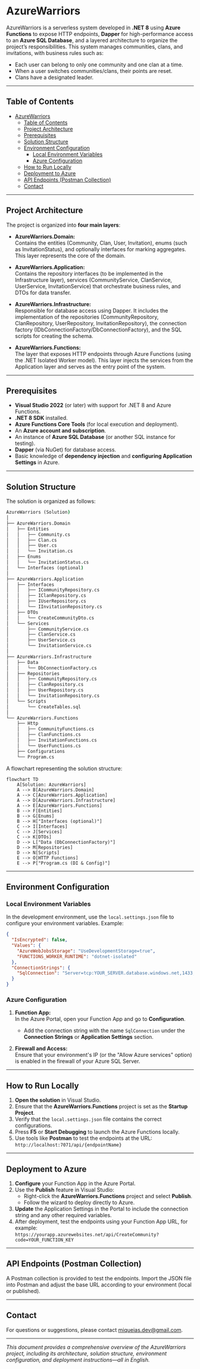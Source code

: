 ﻿# AzureWarriors

AzureWarriors is a serverless system developed in **.NET 8** using **Azure Functions** to expose HTTP endpoints, **Dapper** for high-performance access to an **Azure SQL Database**, and a layered architecture to organize the project’s responsibilities. This system manages communities, clans, and invitations, with business rules such as:

- Each user can belong to only one community and one clan at a time.
- When a user switches communities/clans, their points are reset.
- Clans have a designated leader.

---

## Table of Contents

- [AzureWarriors](#azurewarriors)
  - [Table of Contents](#table-of-contents)
  - [Project Architecture](#project-architecture)
  - [Prerequisites](#prerequisites)
  - [Solution Structure](#solution-structure)
  - [Environment Configuration](#environment-configuration)
    - [Local Environment Variables](#local-environment-variables)
    - [Azure Configuration](#azure-configuration)
  - [How to Run Locally](#how-to-run-locally)
  - [Deployment to Azure](#deployment-to-azure)
  - [API Endpoints (Postman Collection)](#api-endpoints-postman-collection)
  - [Contact](#contact)

---

## Project Architecture

The project is organized into **four main layers**:

- **AzureWarriors.Domain:**  
  Contains the entities (Community, Clan, User, Invitation), enums (such as InvitationStatus), and optionally interfaces for marking aggregates. This layer represents the core of the domain.

- **AzureWarriors.Application:**  
  Contains the repository interfaces (to be implemented in the Infrastructure layer), services (CommunityService, ClanService, UserService, InvitationService) that orchestrate business rules, and DTOs for data transfer.

- **AzureWarriors.Infrastructure:**  
  Responsible for database access using Dapper. It includes the implementation of the repositories (CommunityRepository, ClanRepository, UserRepository, InvitationRepository), the connection factory (IDbConnectionFactory/DbConnectionFactory), and the SQL scripts for creating the schema.

- **AzureWarriors.Functions:**  
  The layer that exposes HTTP endpoints through Azure Functions (using the .NET Isolated Worker model). This layer injects the services from the Application layer and serves as the entry point of the system.

---

## Prerequisites

- **Visual Studio 2022** (or later) with support for .NET 8 and Azure Functions.
- **.NET 8 SDK** installed.
- **Azure Functions Core Tools** (for local execution and deployment).
- An **Azure account and subscription**.
- An instance of **Azure SQL Database** (or another SQL instance for testing).
- **Dapper** (via NuGet) for database access.
- Basic knowledge of **dependency injection** and **configuring Application Settings** in Azure.

---

## Solution Structure

The solution is organized as follows:

```cmd
AzureWarriors (Solution)
│
├── AzureWarriors.Domain
│   ├── Entities
│   │   ├── Community.cs
│   │   ├── Clan.cs
│   │   ├── User.cs
│   │   └── Invitation.cs
│   ├── Enums
│   │   └── InvitationStatus.cs
│   └── Interfaces (optional)
│
├── AzureWarriors.Application
│   ├── Interfaces
│   │   ├── ICommunityRepository.cs
│   │   ├── IClanRepository.cs
│   │   ├── IUserRepository.cs
│   │   └── IInvitationRepository.cs
│   ├── DTOs
│   │   └── CreateCommunityDto.cs
│   └── Services
│       ├── CommunityService.cs
│       ├── ClanService.cs
│       ├── UserService.cs
│       └── InvitationService.cs
│
├── AzureWarriors.Infrastructure
│   ├── Data
│   │   └── DbConnectionFactory.cs
│   ├── Repositories
│   │   ├── CommunityRepository.cs
│   │   ├── ClanRepository.cs
│   │   ├── UserRepository.cs
│   │   └── InvitationRepository.cs
│   └── Scripts
│       └── CreateTables.sql
│
└── AzureWarriors.Functions
    ├── Http
    │   ├── CommunityFunctions.cs
    │   ├── ClanFunctions.cs
    │   ├── InvitationFunctions.cs
    │   └── UserFunctions.cs
    ├── Configurations
    └── Program.cs
```

A flowchart representing the solution structure:

```mermaid
flowchart TD
    A[Solution: AzureWarriors]
    A --> B[AzureWarriors.Domain]
    A --> C[AzureWarriors.Application]
    A --> D[AzureWarriors.Infrastructure]
    A --> E[AzureWarriors.Functions]
    B --> F[Entities]
    B --> G[Enums]
    B --> H["Interfaces (optional)"]
    C --> I[Interfaces]
    C --> J[Services]
    C --> K[DTOs]
    D --> L["Data (DbConnectionFactory)"]
    D --> M[Repositories]
    D --> N[Scripts]
    E --> O[HTTP Functions]
    E --> P["Program.cs (DI & Config)"]
```

---

## Environment Configuration

### Local Environment Variables

In the development environment, use the `local.settings.json` file to configure your environment variables. Example:

```json
{
  "IsEncrypted": false,
  "Values": {
    "AzureWebJobsStorage": "UseDevelopmentStorage=true",
    "FUNCTIONS_WORKER_RUNTIME": "dotnet-isolated"
  },
  "ConnectionStrings": {
    "SqlConnection": "Server=tcp:YOUR_SERVER.database.windows.net,1433;Database=AzureWarriorsDB;User ID=YourUser;Password=YourPassword;Encrypt=True;TrustServerCertificate=False;Connection Timeout=30;"
  }
}
```

### Azure Configuration

1. **Function App:**  
   In the Azure Portal, open your Function App and go to **Configuration**.  
   - Add the connection string with the name `SqlConnection` under the **Connection Strings** or **Application Settings** section.

2. **Firewall and Access:**  
   Ensure that your environment's IP (or the "Allow Azure services" option) is enabled in the firewall of your Azure SQL Server.

---

## How to Run Locally

1. **Open the solution** in Visual Studio.
2. Ensure that the **AzureWarriors.Functions** project is set as the **Startup Project**.
3. Verify that the `local.settings.json` file contains the correct configurations.
4. Press **F5** or **Start Debugging** to launch the Azure Functions locally.
5. Use tools like **Postman** to test the endpoints at the URL:  
   `http://localhost:7071/api/{endpointName}`

---

## Deployment to Azure

1. **Configure** your Function App in the Azure Portal.
2. Use the **Publish** feature in Visual Studio:
   - Right-click the **AzureWarriors.Functions** project and select **Publish**.
   - Follow the wizard to deploy directly to Azure.
3. **Update** the Application Settings in the Portal to include the connection string and any other required variables.
4. After deployment, test the endpoints using your Function App URL, for example:  
   `https://yourapp.azurewebsites.net/api/CreateCommunity?code=YOUR_FUNCTION_KEY`

---

## API Endpoints (Postman Collection)

A Postman collection is provided to test the endpoints. Import the JSON file into Postman and adjust the base URL according to your environment (local or published).

---

## Contact

For questions or suggestions, please contact <miqueias.dev@gmail.com>.

---

*This document provides a comprehensive overview of the AzureWarriors project, including its architecture, solution structure, environment configuration, and deployment instructions—all in English.*
